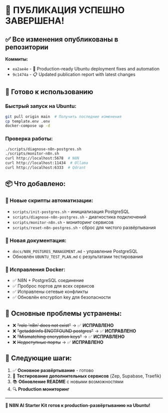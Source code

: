 # 🎉 ПУБЛИКАЦИЯ УСПЕШНО ЗАВЕРШЕНА!

## ✅ Все изменения опубликованы в репозитории

**Коммиты:**
- `ea2ae4e` - 🚀 Production-ready Ubuntu deployment fixes and automation
- `9c1474a` - 📋 Updated publication report with latest changes

## 🚀 Готово к использованию

### Быстрый запуск на Ubuntu:
```bash
git pull origin main  # Получить последние изменения
cp template.env .env
docker-compose up -d
```

### Проверка работы:
```bash
./scripts/diagnose-n8n-postgres.sh
./scripts/monitor-n8n.sh
curl http://localhost:5678  # N8N
curl http://localhost:11434  # Ollama
curl http://localhost:6333  # Qdrant
```

## 📦 Что добавлено:

### 🔧 Новые скрипты автоматизации:
- `scripts/init-postgres.sh` - инициализация PostgreSQL
- `scripts/diagnose-n8n-postgres.sh` - диагностика подключений
- `scripts/monitor-n8n.sh` - мониторинг сервисов
- `scripts/reset-n8n-postgres.sh` - сброс для чистого развёртывания

### 📖 Новая документация:
- `docs/N8N_POSTGRES_MANAGEMENT.md` - управление PostgreSQL
- Обновлён `UBUNTU_TEST_PLAN.md` с результатами тестирования

### 🐳 Исправления Docker:
- ✅ N8N + PostgreSQL соединение
- ✅ Проброс портов для всех сервисов
- ✅ Исправлены сетевые конфликты
- ✅ Обновлён encryption key для безопасности

## 🎯 Основные проблемы устранены:

- ❌ ~~"role 'n8n' does not exist"~~ → ✅ **ИСПРАВЛЕНО**
- ❌ ~~"getaddrinfo ENOTFOUND postgres"~~ → ✅ **ИСПРАВЛЕНО**
- ❌ ~~"Mismatching encryption keys"~~ → ✅ **ИСПРАВЛЕНО**
- ❌ ~~Недоступные порты~~ → ✅ **ИСПРАВЛЕНО**

## 🚀 Следующие шаги:

1. ✅ **Основное развёртывание** - готово
2. 🔄 **Тестирование дополнительных сервисов** (Zep, Supabase, Traefik)
3. 📚 **Обновление README** с новыми возможностями
4. 🔍 **Production мониторинг**

---

**🎉 N8N AI Starter Kit готов к production-развёртыванию на Ubuntu!**
